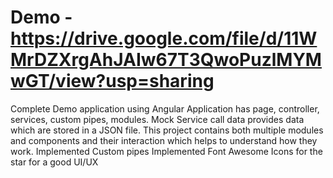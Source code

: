 ﻿# Demo - https://drive.google.com/file/d/11WMrDZXrgAhJAIw67T3QwoPuzlMYMwGT/view?usp=sharing
 Complete Demo application using Angular
 Application has page, controller, services, custom pipes, modules.
 Mock Service call data provides data which are stored in a JSON file.
 This project contains both multiple modules and components and their interaction which helps to understand how they work.
 Implemented Custom pipes
 Implemented Font Awesome Icons for the star for a good UI/UX
 

 
